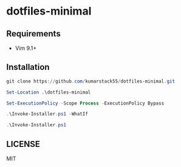 # dotfiles-minimal

## Requirements

- Vim 9.1+

## Installation

```powershell
git clone https://github.com/kumarstack55/dotfiles-minimal.git

Set-Location .\dotfiles-minimal

Set-ExecutionPolicy -Scope Process -ExecutionPolicy Bypass

.\Invoke-Installer.ps1 -WhatIf

.\Invoke-Installer.ps1
```

## LICENSE

MIT
